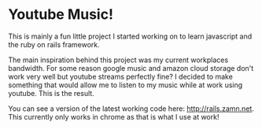 Youtube Music!
======================

This is mainly a fun little project I started working on to learn javascript and the ruby on rails framework. 

The main inspiration behind this project was my current workplaces bandwidth. For some reason google music and amazon cloud storage don't work very well but youtube streams perfectly fine? I decided to make something that would allow me to listen to my music while at work using youtube. This is the result.

You can see a version of the latest working code here: http://rails.zamn.net. This currently only works in chrome as that is what I use at work!

